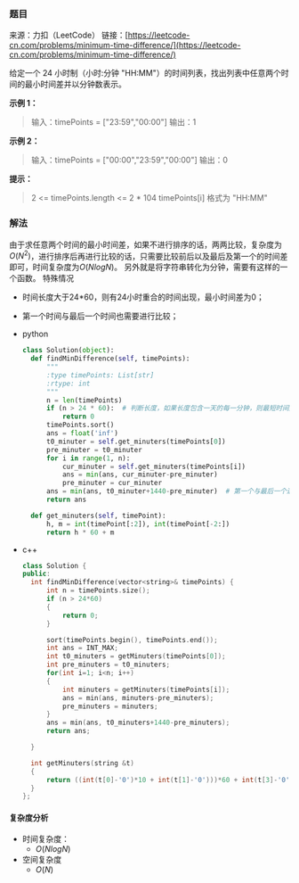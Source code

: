 ### 题目

来源：力扣（LeetCode）
链接：[https://leetcode-cn.com/problems/minimum-time-difference/](https://leetcode-cn.com/problems/minimum-time-difference/)

给定一个 24 小时制（小时:分钟 "HH:MM"）的时间列表，找出列表中任意两个时间的最小时间差并以分钟数表示。

**示例 1：**

> 输入：timePoints = ["23:59","00:00"]
> 输出：1

**示例 2：**

> 输入：timePoints = ["00:00","23:59","00:00"]
> 输出：0

**提示：**

> 2 <= timePoints.length <= 2 * 104
> timePoints[i] 格式为 "HH:MM"

### 解法

由于求任意两个时间的最小时间差，如果不进行排序的话，两两比较，复杂度为$O(N^2)$，进行排序后再进行比较的话，只需要比较前后以及最后及第一个的时间差即可，时间复杂度为$O(NlogN)$。
另外就是将字符串转化为分钟，需要有这样的一个函数。
特殊情况

* 时间长度大于24*60，则有24小时重合的时间出现，最小时间差为0；
* 第一个时间与最后一个时间也需要进行比较；

* python
  
  ```python
  class Solution(object):
    def findMinDifference(self, timePoints):
        """
        :type timePoints: List[str]
        :rtype: int
        """
        n = len(timePoints)
        if (n > 24 * 60):  # 判断长度，如果长度包含一天的每一分钟，则最短时间差为0
            return 0
        timePoints.sort()
        ans = float('inf')
        t0_minuter = self.get_minuters(timePoints[0])
        pre_minuter = t0_minuter
        for i in range(1, n):
            cur_minuter = self.get_minuters(timePoints[i])
            ans = min(ans, cur_minuter-pre_minuter)
            pre_minuter = cur_minuter
        ans = min(ans, t0_minuter+1440-pre_minuter)  # 第一个与最后一个进行比较，添加24小时
        return ans
  
    def get_minuters(self, timePoint):
        h, m = int(timePoint[:2]), int(timePoint[-2:])
        return h * 60 + m
  ```

* c++
  
  ```cpp
  class Solution {
  public:
    int findMinDifference(vector<string>& timePoints) {
        int n = timePoints.size();
        if (n > 24*60)
        {
            return 0;
        }
  
        sort(timePoints.begin(), timePoints.end());
        int ans = INT_MAX;
        int t0_minuters = getMinuters(timePoints[0]);
        int pre_minuters = t0_minuters;
        for(int i=1; i<n; i++)
        {
            int minuters = getMinuters(timePoints[i]);
            ans = min(ans, minuters-pre_minuters);
            pre_minuters = minuters;
        }
        ans = min(ans, t0_minuters+1440-pre_minuters);
        return ans;
  
    }
  
    int getMinuters(string &t)
    {
        return ((int(t[0]-'0')*10 + int(t[1]-'0')))*60 + int(t[3]-'0')*10 + int(t[4]-'0');
    }
  };
  ```

#### 复杂度分析

* 时间复杂度：
  * $O(NlogN)$
* 空间复杂度
  * $O(N)$
